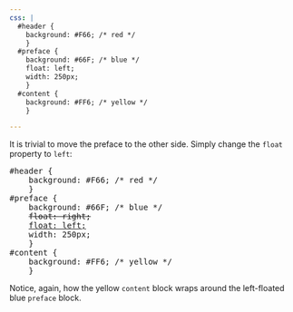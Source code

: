 ```yaml
---
css: |
  #header {
    background: #F66; /* red */
    }
  #preface {
    background: #66F; /* blue */
    float: left;
    width: 250px;
    }
  #content {
    background: #FF6; /* yellow */
    }

---
```

<p>It is trivial to move the preface to the other side. Simply change the <code>float</code> property to <code>left</code>:</p>
<pre>
#header {
	background: #F66; /* red */
	}
#preface {
	background: #66F; /* blue */
	<del>float: right;</del>
	<ins>float: left;</ins>
	width: 250px;
	}
#content {
	background: #FF6; /* yellow */
	}
</pre>
<p>Notice, again, how the yellow <code>content</code> block wraps around the left-floated blue <code>preface</code> block.</p>
